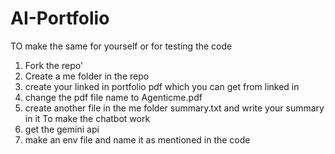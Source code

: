 # AI-Portfolio
TO make the same for yourself or for testing the code
1. Fork the repo'
2. Create a me folder in the repo
3. create your linked in portfolio pdf which you can get from linked in
4. change the pdf file name to Agenticme.pdf
5. create another file in the me folder summary.txt and write your summary in it
To make the chatbot work
1. get the gemini api
2. make an env file and name it as mentioned in the code
   

